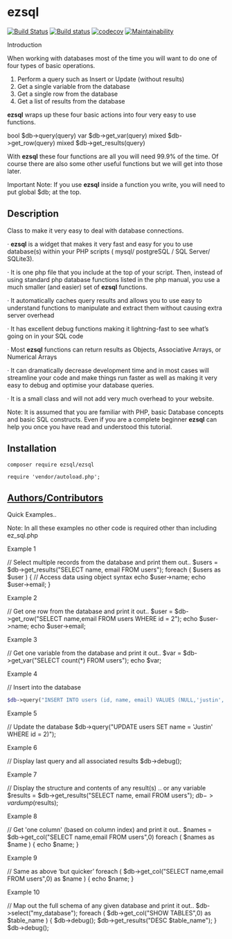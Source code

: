 **ezsql**
=====
[![Build Status](https://travis-ci.org/ezSQL/ezSQL.svg?branch=master)](https://travis-ci.org/ezSQL/ezSQL)
[![Build status](https://ci.appveyor.com/api/projects/status/6s8oqnoxa2i5k04f/branch/master?svg=true)](https://ci.appveyor.com/project/jv2222/ezsql/branch/master)
[![codecov](https://codecov.io/gh/ezSQL/ezSQL/branch/master/graph/badge.svg)](https://codecov.io/gh/ezSQL/ezSQL)
[![Maintainability](https://api.codeclimate.com/v1/badges/8db71512a019ab280a16/maintainability)](https://codeclimate.com/github/techno-express/ezSQL/maintainability)

Introduction

When working with databases most of the time you will want to do one of four types of basic operations.
1. Perform a query such as Insert or Update (without results)
2. Get a single variable from the database
3. Get a single row from the database
4. Get a list of results from the database

**ezsql** wraps up these four basic actions into four very easy to use functions.

bool $db->query(query)
var $db->get_var(query)
mixed $db->get_row(query)
mixed $db->get_results(query)

With **ezsql** these four functions are all you will need 99.9% of the time. Of course there are also some other useful functions but we will get into those later.

Important Note: If you use **ezsql** inside a function you write, you will need to put global $db; at the top.

Description
------------
Class to make it very easy to deal with database connections.

· **ezsql** is a widget that makes it very fast and easy for you to use database(s) within your PHP scripts ( mysql/ postgreSQL / SQL Server/ SQLite3).

· It is one php file that you include at the top of your script. Then, instead of using standard php database functions listed in the php manual, you use a much smaller (and easier) set of **ezsql**  functions.

· It automatically caches query results and allows you to use easy to understand functions to manipulate and extract them without causing extra server overhead

· It has excellent debug functions making it lightning-fast to see what’s going on in your SQL code

· Most **ezsql** functions can return results as Objects, Associative Arrays, or Numerical Arrays

· It can dramatically decrease development time and in most cases will streamline your code and make things run faster as well as making it very easy to debug and optimise your database queries.

· It is a small class and will not add very much overhead to your website.
 
Note: It is assumed that you are familiar with PHP, basic Database concepts and basic SQL constructs. Even if you are a complete beginner **ezsql** can help you once you have read and understood this tutorial.

Installation
------
`composer require ezsql/ezsql`

`require 'vendor/autoload.php';`


**[Authors/Contributors](https://github.com/ezsql/ezsql/CONTRIBUTORS.md)**
---

Quick Examples..

Note: In all these examples no other code is required other than including ez_sql.php
 
Example 1
 
// Select multiple records from the database and print them out..
$users = $db->get_results("SELECT name, email FROM users");
foreach ( $users as $user )
{
	// Access data using object syntax
	echo $user->name;
	echo $user->email;
}
 
Example 2
 
// Get one row from the database and print it out..
$user = $db->get_row("SELECT name,email FROM users WHERE id = 2");
echo $user->name;
echo $user->email;
 
Example 3
 
// Get one variable from the database and print it out..
$var = $db->get_var("SELECT count(*) FROM users");
echo $var;
 
Example 4
 
// Insert into the database

```php
$db->query("INSERT INTO users (id, name, email) VALUES (NULL,'justin','jv@foo.com')");
```
 
Example 5
 
// Update the database
$db->query("UPDATE users SET name = 'Justin' WHERE id = 2)");
 
Example 6
 
// Display last query and all associated results
$db->debug();
 
Example 7
 
// Display the structure and contents of any result(s) .. or any variable
$results = $db->get_results("SELECT name, email FROM users");
$db->vardump($results);
 
Example 8
 
// Get 'one column' (based on column index) and print it out..
$names = $db->get_col("SELECT name,email FROM users",0)
foreach ( $names as $name )
{
	echo $name;
}
 
Example 9
 
// Same as above ‘but quicker’
foreach ( $db->get_col("SELECT name,email FROM users",0) as $name )
{
	echo $name;
}
 
Example 10
 
// Map out the full schema of any given database and print it out..
$db->select("my_database");
foreach ( $db->get_col("SHOW TABLES",0) as $table_name )
{
	$db->debug();
	$db->get_results("DESC $table_name");
}
$db->debug();

